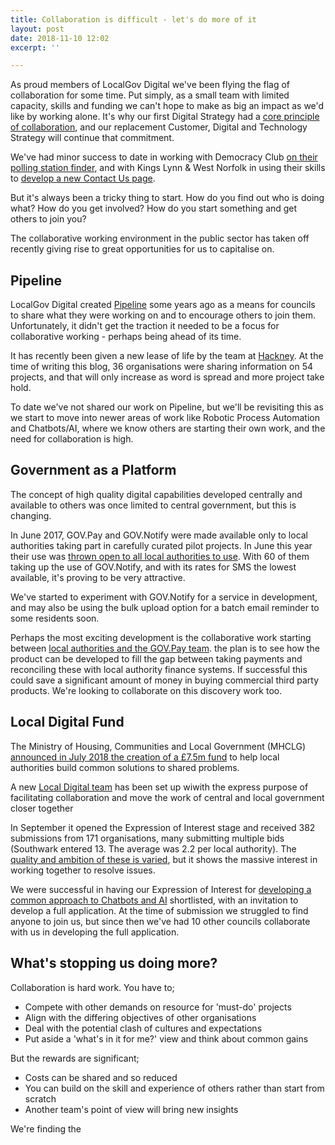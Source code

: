 ```yaml
---
title: Collaboration is difficult - let's do more of it
layout: post
date: 2018-11-10 12:02
excerpt: ''

---
```

As proud members of LocalGov Digital we've been flying the flag of collaboration for some time. Put simply, as a small team with limited capacity, skills and funding we can't hope to make as big an impact as we'd like by working alone. It's why our first Digital Strategy had a [core principle of collaboration](https://digital.oxford.gov.uk/strategy/collaboration.html), and our replacement Customer, Digital and Technology Strategy will continue that commitment.

We've had minor success to date in working with Democracy Club [on their polling station finder](https://digital.oxford.gov.uk/blog/2017/05/17/collaboration-not-reinvention), and with Kings Lynn & West Norfolk in using their skills to [develop a new Contact Us page]().

But it's always been a tricky thing to start. How do you find out who is doing what? How do you get involved? How do you start something and get others to join you?

The collaborative working environment in the public sector has taken off recently giving rise to great opportunities for us to capitalise on.

## Pipeline

LocalGov Digital created [Pipeline](https://pipeline.localgov.digital) some years ago as a means for councils to share what they were working on and to encourage others to join them. Unfortunately, it didn't get the traction it needed to be a focus for collaborative working - perhaps being ahead of its time.

It has recently been given a new lease of life by the team at [Hackney](https://blogs.hackney.gov.uk/hackit/pipeline). At the time of writing this blog, 36 organisations were sharing information on 54 projects, and that will only increase as word is spread and more project take hold.

To date we've not shared our work on Pipeline, but we'll be revisiting this as we start to move into newer areas of work like Robotic Process Automation and Chatbots/AI, where we know others are starting their own work, and the need for collaboration is high.

## Government as a Platform

The concept of high quality digital capabilities developed centrally and available to others was once limited to central government, but this is changing.

In June 2017, GOV.Pay and GOV.Notify were made available only to local authorities taking part in carefully curated pilot projects. In June this year their use was [thrown open to all local authorities to use](https://governmentasaplatform.blog.gov.uk/2018/07/05/notify-pay-local-authorities/). With 60 of them taking up the use of GOV.Notify, and with its rates for SMS the lowest available, it's proving to be very attractive.

We've started to experiment with GOV.Notify for a service in development, and may also be using the bulk upload option for a batch email reminder to some residents soon.

Perhaps the most exciting development is the collaborative work starting between [local authorities and the GOV.Pay team](https://localdigital.gov.uk/eoi/north-east-lincolnshire-council-nelc-4/). the plan is to see how the product can be developed to fill the gap between taking payments and reconciling these with local authority finance systems. If successful this could save a significant amount of money in buying commercial third party products. We're looking to collaborate on this discovery work too.

## Local Digital Fund

The Ministry of Housing, Communities and Local Government (MHCLG) [announced in July 2018 the creation of a £7.5m fund](https://mhclgdigital.blog.gov.uk/2018/07/04/why-mhclg-is-backing-a-local-government-digital-revolution/) to help local authorities build common solutions to shared problems.

A new [Local Digital team](https://localdigital.gov.uk/about/) has been set up wiwith the express purpose of facilitating collaboration and move the work of central and local government closer together

In September it opened the Expression of Interest stage and received 382 submissions from 171 organisations, many submitting multiple bids (Southwark entered 13. The average was 2.2 per local authority). The [quality and ambition of these is varied](http://philrumens.blogspot.com/2018/10/doing-few-good-things-well.html), but it shows the massive interest in working together to resolve issues.

We were successful in having our Expression of Interest for [developing a common approach to Chatbots and AI](https://localdigital.gov.uk/eoi/oxford-city-council/) shortlisted, with an invitation to develop a full application. At the time of submission we struggled to find anyone to join us, but since then we've had 10 other councils collaborate with us in developing the full application.

## What's stopping us doing more?

Collaboration is hard work. You have to;

* Compete with other demands on resource for 'must-do' projects
* Align with the differing objectives of other organisations
* Deal with the potential clash of cultures and expectations
* Put aside a 'what's in it for me?' view and think about common gains

But the rewards are significant;

* Costs can be shared and so reduced
* You can build on the skill and experience of others rather than start from scratch
* Another team's point of view will bring new insights

We're finding the 